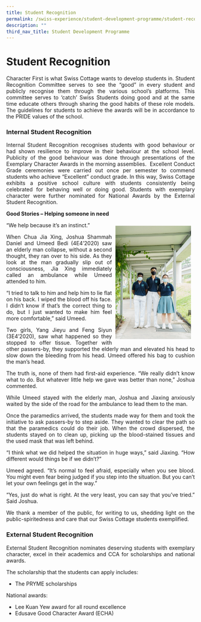 ```yaml
---
title: Student Recognition
permalink: /swiss-experience/student-development-programme/student-recognition/
description: ""
third_nav_title: Student Development Programme
---
```

# Student Recognition

<p style="text-align: justify;">Character First is what Swiss Cottage wants to develop students in. Student Recognition Committee serves to see the “good” in every student and publicly recognise them through the various school’s platforms. This committee serves to ‘catch’ Swiss Students doing good and at the same time educate others through sharing the good habits of these role models. The guidelines for students to achieve the awards will be in accordance to the PRIDE values of the school.</p>

### Internal Student Recognition

<p style="text-align: justify;">Internal Student Recognition recognises students with good behaviour or had shown resilience to improve in their behaviour at the school level. Publicity of the good behaviour was done through presentations of the Exemplary Character Awards in the morning assemblies.&nbsp; Excellent Conduct Grade ceremonies were carried out once per semester to commend students who achieve “Excellent” conduct grade. In this way, Swiss Cottage exhibits a positive school culture with students consistently being celebrated for behaving well or doing good. Students with exemplary character were further nominated for National Awards by the External Student Recognition.</p>

**Good Stories – Helping someone in need**

“We help because it’s an instinct.” <img src="/images/Swiss%20Experience/4E4_Vicki-Article_260820.jpg" style="width:40%;float:right; padding: 10px">

<p style="text-align: justify;">When Chua Jia Xing, Joshua Shammah Daniel and Umeed Bedi (4E4’2020) saw an elderly man collapse, without a second thought, they ran over to his side. As they look at the man gradually slip out of consciousness, Jia Xing immediately called an ambulance while Umeed attended to him.</p>

<p style="text-align: justify;">“I tried to talk to him and help him to lie flat on his back. I wiped the blood off his face. I didn’t know if that’s the correct thing to do, but I just wanted to make him feel more comfortable,” said Umeed.</p>

<p style="text-align: justify;">Two girls, Yang Jieyu and Feng Siyun (3E4’2020), saw what happened so they stopped to offer tissue. Together with other passers-by, they supported the elderly man and elevated his head to slow down the bleeding from his head. Umeed offered his bag to cushion the man’s head.</p>

<p style="text-align: justify;">The truth is, none of them had first-aid experience. “We really didn’t know what to do. But whatever little help we gave was better than none,” Joshua commented.</p>

<p style="text-align: justify;">While Umeed stayed with the elderly man, Joshua and Jiaxing anxiously waited by the side of the road for the ambulance to lead them to the man.</p>

<p style="text-align: justify;">Once the paramedics arrived, the students made way for them and took the initiative to ask passers-by to step aside. They wanted to clear the path so that the paramedics could do their job. When the crowd dispersed, the students stayed on to clean up, picking up the blood-stained tissues and the used mask that was left behind.</p>

<p style="text-align: justify;">“I think what we did helped the situation in huge ways,” said Jiaxing. “How different would things be if we didn’t?”</p>

<p style="text-align: justify;">Umeed agreed. “It’s normal to feel afraid, especially when you see blood. You might even fear being judged if you step into the situation. But you can’t let your own feelings get in the way.”</p>

<p style="text-align: justify;">“Yes, just do what is right. At the very least, you can say that you’ve tried.” Said Joshua.</p>

<p style="text-align: justify;">We thank a member of the public, for writing to us, shedding light on the public-spiritedness and care that our Swiss Cottage students exemplified.</p>

### External Student Recognition

<p style="text-align: justify;">External Student Recognition nominates deserving students with exemplary character, excel in their academics and CCA for scholarships and national awards.</p>

The scholarship that the students can apply includes:

*   The PRYME scholarships

National awards:

*   Lee Kuan Yew award for all round excellence
*   Edusave Good Character Award (ECHA)